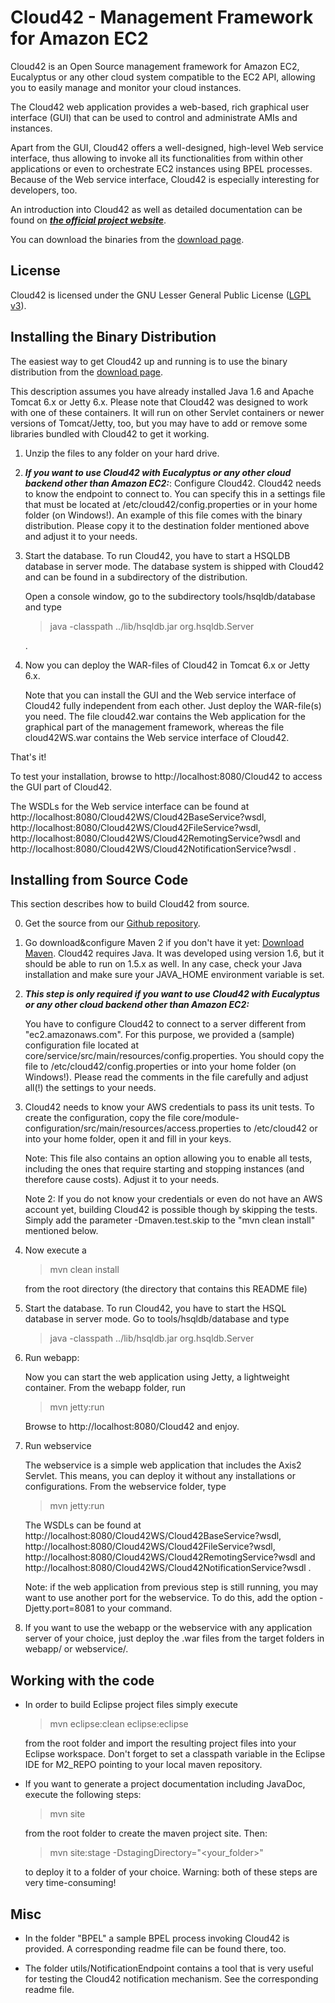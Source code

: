 Cloud42 - Management Framework for Amazon EC2
===========================================

Cloud42 is an Open Source management framework for Amazon EC2, Eucalyptus or any other cloud system compatible to the EC2 API, allowing you to easily manage and monitor your cloud instances.

The Cloud42 web application provides a web-based, rich graphical user interface (GUI) that can be used to control and administrate AMIs and instances.

Apart from the GUI, Cloud42 offers a well-designed, high-level Web service interface, thus allowing to invoke all its functionalities from within other applications or even to orchestrate EC2 instances using BPEL processes. Because of the Web service interface, Cloud42 is especially interesting for developers, too.

An introduction into Cloud42 as well as detailed documentation can be found on ***[the official project website](http://cloud42.net)***.

You can download the binaries from the [download page](http://cloud42.net/download.php).

License
-------

Cloud42 is licensed under the GNU Lesser General Public License ([LGPL v3](http://www.opensource.org/licenses/lgpl-3.0.html)).



Installing the Binary Distribution
-------------------------------

The easiest way to get Cloud42 up and running is to use the binary distribution from the [download page](http://cloud42.net/download.php). 

This description assumes you have already installed Java 1.6 and Apache Tomcat 6.x or Jetty 6.x. Please note that Cloud42 was designed to work with one of these containers. It will run on other Servlet containers or newer versions of Tomcat/Jetty, too, but you may have to add or remove some libraries bundled with Cloud42 to get it working.

1. Unzip the files to any folder on your hard drive.
2. ***If you want to use Cloud42 with Eucalyptus or any other cloud backend other than Amazon EC2:***: Configure Cloud42.
   Cloud42 needs to know the endpoint to connect to. You can specify this in a settings file that must be located at /etc/cloud42/config.properties or in your home folder (on Windows!). An example of this file comes with the binary distribution. Please copy it to the destination folder mentioned above and adjust it to your needs.
    
3. Start the database. To run Cloud42, you have to start a HSQLDB database in server mode. The database system is shipped with Cloud42 and can be found in a subdirectory of the distribution.

   Open a console window, go to the subdirectory tools/hsqldb/database and type

   > java -classpath ../lib/hsqldb.jar org.hsqldb.Server

      .
4. Now you can deploy the WAR-files of Cloud42 in Tomcat 6.x or Jetty 6.x.

   Note that you can install the GUI and the Web service interface of Cloud42 fully independent from each other. Just deploy the WAR-file(s) you need. The file cloud42.war contains the Web application for the graphical part of the management framework, whereas the file cloud42WS.war contains the Web service interface of Cloud42.

That's it!

To test your installation, browse to http://localhost:8080/Cloud42 to access the GUI part of Cloud42.

The WSDLs for the Web service interface can be found at http://localhost:8080/Cloud42WS/Cloud42BaseService?wsdl, http://localhost:8080/Cloud42WS/Cloud42FileService?wsdl, http://localhost:8080/Cloud42WS/Cloud42RemotingService?wsdl and http://localhost:8080/Cloud42WS/Cloud42NotificationService?wsdl . 

Installing from Source Code
--------------------------

This section describes how to build Cloud42 from source.

0. Get the source from our [Github repository](http://github.com/fbit/Cloud42).

1. Go download&configure Maven 2 if you don't have it yet: [Download Maven](http://maven.apache.org/download.html). Cloud42 requires Java. It was developed using version 1.6, but it should be able to run on 1.5.x as well. In any case, check your Java installation and make sure your JAVA_HOME environment variable is set.

2. ***This step is only required if you want to use Cloud42 with Eucalyptus or any other cloud backend other than Amazon EC2:***

   You have to configure Cloud42 to connect to a server different from "ec2.amazonaws.com". For this purpose, we provided a (sample) configuration file located at core/service/src/main/resources/config.properties. You should copy the file to /etc/cloud42/config.properties or into your home folder (on Windows!). Please read the comments in the file carefully and adjust all(!) the settings to your needs.

3. Cloud42 needs to know your AWS credentials to pass its unit tests. To create the configuration, copy the file core/module-configuration/src/main/resources/access.properties to /etc/cloud42 or into your home folder, open it and fill in your keys.

   Note: This file also contains an option allowing you to enable all tests, including the ones that require starting and stopping instances (and therefore cause costs). Adjust it to your needs.

   Note 2: If you do not know your credentials or even do not have an AWS account yet, building Cloud42 is possible though by skipping the tests. Simply add the parameter -Dmaven.test.skip to the "mvn clean install" mentioned below.


4. Now execute a
   > mvn clean install

   from the root directory (the directory that contains this README file)

5. Start the database. To run Cloud42, you have to start the HSQL database in server mode. Go to tools/hsqldb/database and type
   > java -classpath ../lib/hsqldb.jar org.hsqldb.Server

6. Run webapp:

   Now you can start the web application using Jetty, a lightweight container. From the webapp folder, run
   > mvn jetty:run

   Browse to http://localhost:8080/Cloud42 and enjoy.

7. Run webservice

   The webservice is a simple web application that includes the Axis2 Servlet. This means, you can deploy it without any installations or configurations.
   From the webservice folder, type
   > mvn jetty:run

   The WSDLs can be found at http://localhost:8080/Cloud42WS/Cloud42BaseService?wsdl, http://localhost:8080/Cloud42WS/Cloud42FileService?wsdl, http://localhost:8080/Cloud42WS/Cloud42RemotingService?wsdl and http://localhost:8080/Cloud42WS/Cloud42NotificationService?wsdl .

   Note: if the web application from previous step is still running, you may want to use another port for the webservice. To do this, add the option -Djetty.port=8081 to your command.


8. If you want to use the webapp or the webservice with any application server of your choice, just deploy the .war files from the target folders in webapp/ or webservice/.


Working with the code
---------------------
  
* In order to build Eclipse project files simply execute
  > mvn eclipse:clean eclipse:eclipse
  
  from the root folder and import the resulting project files into your Eclipse workspace.
  Don't forget to set a classpath variable in the Eclipse IDE for M2_REPO pointing to your local maven repository.

* If you want to generate a project documentation including JavaDoc, execute the following steps:
  > mvn site
  
  from the root folder to create the maven project site. Then:
  > mvn site:stage -DstagingDirectory="<your_folder>"
  
  to deploy it to a folder of your choice. Warning: both of these steps are very time-consuming!



Misc
----

* In the folder "BPEL" a sample BPEL process invoking Cloud42 is provided. A corresponding readme file can be found there, too.

* The folder utils/NotificationEndpoint contains a tool that is very useful for testing the Cloud42 notification mechanism. See the corresponding readme file.
